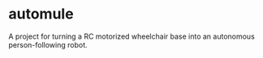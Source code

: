 # automule
A project for turning a RC motorized wheelchair base into an autonomous person-following robot.
